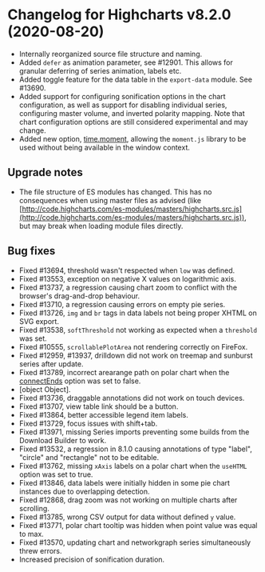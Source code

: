 # Changelog for Highcharts v8.2.0 (2020-08-20)

- Internally reorganized source file structure and naming.
- Added `defer` as animation parameter, see #12901. This allows for granular deferring of series animation, labels etc.
- Added toggle feature for the data table in the `export-data` module. See #13690.
- Added support for configuring sonification options in the chart configuration, as well as support for disabling individual series, configuring master volume, and inverted polarity mapping. Note that chart configuration options are still considered experimental and may change.
- Added new option, [time.moment](https://api.highcharts.com/highcharts/time.moment), allowing the `moment.js` library to be used without being available in the window context.

## Upgrade notes
- The file structure of ES modules has changed. This has no consequences when using master files as advised (like [http://code.highcharts.com/es-modules/masters/highcharts.src.js](http://code.highcharts.com/es-modules/masters/highcharts.src.js)), but may break when loading module files directly.

## Bug fixes
- Fixed #13694, threshold wasn't respected when `low` was defined.
- Fixed #13553, exception on negative X values on logarithmic axis.
- Fixed #13737, a regression causing chart zoom to conflict with the browser's drag-and-drop behaviour.
- Fixed #13710, a regression causing errors on empty pie series.
- Fixed #13726, `img` and `br` tags in data labels not being proper XHTML on SVG export.
- Fixed #13538, `softThreshold` not working as expected when a `threshold` was set.
- Fixed #10555, `scrollablePlotArea` not rendering correctly on FireFox.
- Fixed #12959, #13937, drilldown did not work on treemap and sunburst series after update.
- Fixed #13789, incorrect arearange path on polar chart when the [connectEnds](https://api.highcharts.com/highcharts/plotOptions.series.connectEnds) option was set to false.
- [object Object].
- Fixed #13736, draggable annotations did not work on touch devices.
- Fixed #13707, view table link should be a button.
- Fixed #13864, better accessible legend item labels.
- Fixed #13729, focus issues with shift+tab.
- Fixed #13971, missing Series imports preventing some builds from the Download Builder to work.
- Fixed #13532, a regression in 8.1.0 causing annotations of type "label", "circle" and "rectangle" not to be editable.
- Fixed #13762, missing `xAxis` labels on a polar chart when the `useHTML` option was set to true.
- Fixed #13846, data labels were initially hidden in some pie chart instances due to overlapping detection.
- Fixed #12868, drag zoom was not working on multiple charts after scrolling.
- Fixed #13785, wrong CSV output for data without defined `y` value.
- Fixed #13771, polar chart tooltip was hidden when point value was equal to max.
- Fixed #13570, updating chart and networkgraph series simultaneously threw errors.
- Increased precision of sonification duration.
